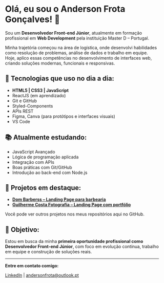 # Olá, eu sou o Anderson Frota Gonçalves! 👋

Sou um **Desenvolvedor Front-end Júnior**, atualmente em formação profissional em **Web Development** pela instituição Master D – Portugal.

Minha trajetória começou na área de logística, onde desenvolvi habilidades como resolução de problemas, análise de dados e trabalho em equipe. Hoje, aplico essas competências no desenvolvimento de interfaces web, criando soluções modernas, funcionais e responsivas.

## 🚀 Tecnologias que uso no dia a dia:

- **HTML5 | CSS3 | JavaScript**
- ReactJS (em aprendizado)
- Git e GitHub
- Styled-Components
- APIs REST
- Figma, Canva (para protótipos e interfaces visuais)
- VS Code

## 📚 Atualmente estudando:

- JavaScript Avançado
- Lógica de programação aplicada
- Integração com APIs
- Boas práticas com Git/GitHub
- Introdução ao back-end com Node.js

## 🧩 Projetos em destaque:

- **[Dom Barberss – Landing Page para barbearia](https://dombarberss.netlify.app/)**
- **[Guilherme Costa Fotografia – Landing Page com portfólio](https://guilhermecostafotogrgafia.netlify.app/)**

Você pode ver outros projetos nos meus repositórios aqui no GitHub.

## 🎯 Objetivo:

Estou em busca da minha **primeira oportunidade profissional como Desenvolvedor Front-end Júnior**, com foco em evolução contínua, trabalho em equipe e construção de soluções reais.

---

**Entre em contato comigo:**

[LinkedIn](https://www.linkedin.com/in/andersongfrota) | andersonfrota@outlook.pt